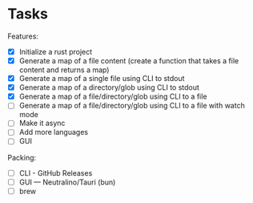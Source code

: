 # Tasks

Features:
- [x] Initialize a rust project
- [x] Generate a map of a file content (create a function that takes a file content and returns a map)
- [x] Generate a map of a single file using CLI to stdout
- [x] Generate a map of a directory/glob using CLI to stdout
- [x] Generate a map of a file/directory/glob using CLI to a file
- [ ] Generate a map of a file/directory/glob using CLI to a file with watch mode
- [ ] Make it async
- [ ] Add more languages
- [ ] GUI

Packing:
- [ ] CLI - GitHub Releases
- [ ] GUI — Neutralino/Tauri (bun)
- [ ] brew

